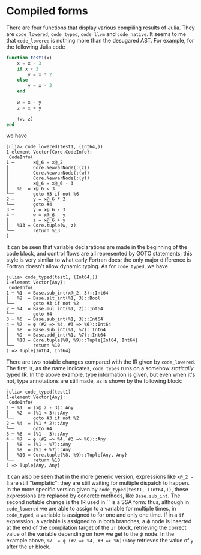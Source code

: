 # Compiled forms 

There are four functions that display various compiling results of Julia.
They are `code_lowered`, `code_typed`, `code_llvm` and `code_native`.
It seems to me that `code_lowered` is nothing more 
than the desugared AST.
For example, for the following Julia code
```julia
function test1(x)
    x = x - 3
    if x < 3
        y = x * 2
    else
        y = x - 3
    end
    
    w = x - y
    z = x + y

    (w, z)
end
```
we have 
```
julia> code_lowered(test1, (Int64,))
1-element Vector{Core.CodeInfo}:
 CodeInfo(
1 ─       x@_6 = x@_2
│         Core.NewvarNode(:(z))
│         Core.NewvarNode(:(w))
│         Core.NewvarNode(:(y))
│         x@_6 = x@_6 - 3
│   %6  = x@_6 < 3
└──       goto #3 if not %6
2 ─       y = x@_6 * 2
└──       goto #4
3 ─       y = x@_6 - 3
4 ┄       w = x@_6 - y
│         z = x@_6 + y
│   %13 = Core.tuple(w, z)
└──       return %13
)
```
It can be seen that variable declarations are made 
in the beginning of the code block,
and control flows are all represented by GOTO statements; 
this style is very similar to what early Fortran does;
the only major difference is 
Fortran doesn't allow dynamic typing.
As for `code_typed`, we have 
```
julia> code_typed(test1, (Int64,))
1-element Vector{Any}:
 CodeInfo(
1 ─ %1  = Base.sub_int(x@_2, 3)::Int64
│   %2  = Base.slt_int(%1, 3)::Bool
└──       goto #3 if not %2
2 ─ %4  = Base.mul_int(%1, 2)::Int64
└──       goto #4
3 ─ %6  = Base.sub_int(%1, 3)::Int64
4 ┄ %7  = φ (#2 => %4, #3 => %6)::Int64
│   %8  = Base.sub_int(%1, %7)::Int64
│   %9  = Base.add_int(%1, %7)::Int64
│   %10 = Core.tuple(%8, %9)::Tuple{Int64, Int64}
└──       return %10
) => Tuple{Int64, Int64}
```
There are two notable changes compared with the IR
given by `code_lowered`. 
The first is, as the name indicates, 
`code_types` runs on a somehow *statically* typed IR.
In the above example, 
type information is given, 
but even when it's not, 
type annotations are still made, 
as is shown by the following block:
```
julia> code_typed(test1)
1-element Vector{Any}:
 CodeInfo(
1 ─ %1  = (x@_2 - 3)::Any
│   %2  = (%1 < 3)::Any
└──       goto #3 if not %2
2 ─ %4  = (%1 * 2)::Any
└──       goto #4
3 ─ %6  = (%1 - 3)::Any
4 ┄ %7  = φ (#2 => %4, #3 => %6)::Any
│   %8  = (%1 - %7)::Any
│   %9  = (%1 + %7)::Any
│   %10 = Core.tuple(%8, %9)::Tuple{Any, Any}
└──       return %10
) => Tuple{Any, Any}
```
It can also be seen that in the more generic version, 
expressions like `x@_2 - 3` are still "templatic": 
they are still waiting for multiple dispatch to happen.
In the more specific version given by 
`code_typed(test1, (Int64,))`, 
these expressions are replaced by concrete methods,
like `Base.sub_int`.
The second notable change is 
the IR used in `` is a SSA form: 
thus, although in `code_lowered` 
we are able to assign to a variable 
for multiple times, 
in `code_typed`, 
a variable is assigned to for one and only one time.
If in a `if` expression, 
a variable is assigned to in both branches, 
a $\phi$ node is inserted 
at the end of the compilation target 
of the `if` block,
retrieving the correct value of the variable 
depending on how we get to the $\phi$ node.
In the example above, `%7  = φ (#2 => %4, #3 => %6)::Any`
retrieves the value of `y` after the `if` block.

